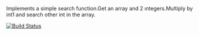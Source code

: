 Implements a simple search function.Get an array and 2 ıntegers.Multiply by int1
 and search other int  in the array.

[![Build Status](https://travis-ci.org/AysenurA/myDemoApp.svg?branch=master)](https://travis-ci.org/AysenurA/myDemoApp)

